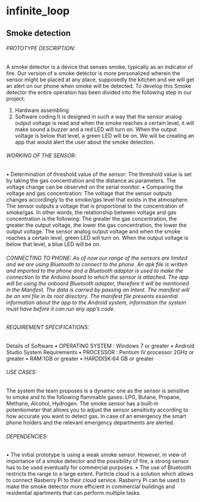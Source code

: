 # infinite_loop
## Smoke detection

###### PROTOTYPE DESCRIPTION:
A smoke detector is a device that senses smoke, typically as an indicator of fire. Our version of a smoke detector is more personalized wherein the sensor might be placed at any place, supposedly the kitchen and we will get an alert on our phone when smoke will be detected. To develop this Smoke detector the entire operation has been divided into the following step in our project:
1. Hardware assembling
2. Software coding
It is designed in such a way that the sensor analog output voltage is read and when the smoke reaches a certain level, it will make sound a buzzer and a red LED will turn on. When the output voltage is below that level, a green LED will be on. We will be creating an app that would alert the user about the smoke detection.
###### WORKING OF THE SENSOR:
•	Determination of threshold value of the sensor: The threshold value is set by taking the gas concentration and the distance as parameters. The voltage change can be observed on the serial monitor.
•	Comparing the voltage and gas concentration: The voltage that the sensor outputs changes accordingly to the smoke/gas level that exists in the atmosphere. The sensor outputs a voltage that is proportional to the concentration of smoke/gas.
In other words, the relationship between voltage and gas concentration is the following: The greater the gas concentration, the greater the output voltage, the lower the gas concentration, the lower the output voltage. The sensor analog output voltage and when the smoke reaches a certain level, green LED will turn on. When the output voltage is below that level, a blue LED will be on.

###### CONNECTING TO PHONE: As of now our range of the sensors are limited and we are using Bluetooth to connect to the phone. An apk file is written and imported to the phone and a Bluetooth adaptor is used to make the connection to the Arduino board to which the sensor is attached. The app will be using the onboard Bluetooth adapter, therefore it will be mentioned in the Manifest. The data is carried by passing an Intent. The manifest will be an xml file in its root directory. The manifest file presents essential information about the app to the Android system, information the system must have before it can run any app’s code. 

###### REQUIREMENT SPECIFICATIONS:
Details of Software
•	OPERATING SYSTEM : Windows 7 or greater
•	Android Studio 
System Requirements
•	PROCESSOR : Pentium IV processor 2GHz or greater
•	RAM:1GB or greater
•	HARDDISK:64 GB or greater

###### USE CASES:
The system the team proposes is a dynamic one as the sensor is sensitive to smoke and to the following flammable gases: LPG, Butane, Propane, Methane, Alcohol, Hydrogen. The smoke sensor has a built-in potentiometer that allows you to adjust the sensor sensitivity according to how accurate you want to detect gas. In case of an emergency the smart phone holders and the relevant emergency departments are alerted.
###### DEPENDENCIES:
•	The initial prototype is using a weak smoke sensor. However, in view of importance of a smoke detector and the possibility of fire, a strong sensor has to be used eventually for commercial purposes.
•	The use of Bluetooth restricts the range to a large extent. Particle cloud is a solution which allows to connect Rasberry Pi to their cloud service. Rasberry Pi can be used to make the smoke detector more efficient in commercial buildings and residential apartments that  can perform multiple tasks.

